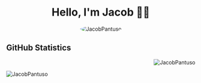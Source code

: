 <h1 align="center"fds>Hello, I'm Jacob 👋🏼</h1>
<p align="center"><img src="https://i.imgur.com/TIThteo.png" alt="JacobPantuso" style="border-radius:50%"/></p>
<h2>GitHub Statistics</h2>
<p>&nbsp;<img align="right" src="https://github-readme-stats.vercel.app/api?username=JacobPantuso&show_icons=true&locale=en&theme=dark" alt="JacobPantuso" /></p>
<img align="left" src="https://github-readme-stats.vercel.app/api/top-langs?username=JacobPantuso&show_icons=true&locale=en&layout=compact&theme=dark&hide-border=true" alt="JacobPantuso" />

